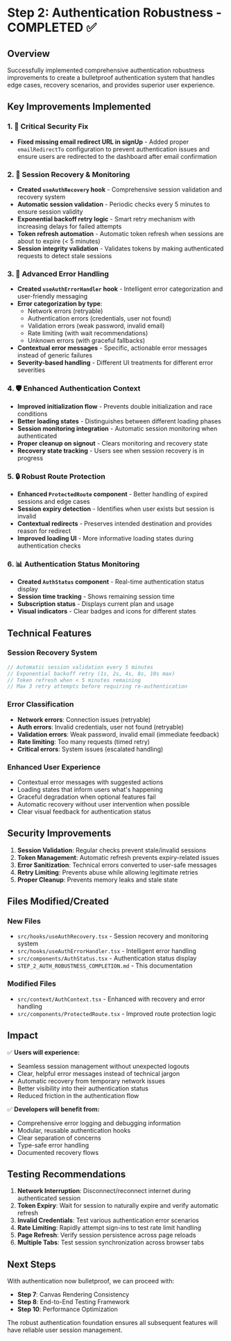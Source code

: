 # Step 2: Authentication Robustness - COMPLETED ✅

## Overview
Successfully implemented comprehensive authentication robustness improvements to create a bulletproof authentication system that handles edge cases, recovery scenarios, and provides superior user experience.

## Key Improvements Implemented

### 1. 🔧 Critical Security Fix
- **Fixed missing email redirect URL in signUp** - Added proper `emailRedirectTo` configuration to prevent authentication issues and ensure users are redirected to the dashboard after email confirmation

### 2. 🔄 Session Recovery & Monitoring
- **Created `useAuthRecovery` hook** - Comprehensive session validation and recovery system
- **Automatic session validation** - Periodic checks every 5 minutes to ensure session validity
- **Exponential backoff retry logic** - Smart retry mechanism with increasing delays for failed attempts
- **Token refresh automation** - Automatic token refresh when sessions are about to expire (< 5 minutes)
- **Session integrity validation** - Validates tokens by making authenticated requests to detect stale sessions

### 3. 🎯 Advanced Error Handling
- **Created `useAuthErrorHandler` hook** - Intelligent error categorization and user-friendly messaging
- **Error categorization by type**:
  - Network errors (retryable)
  - Authentication errors (credentials, user not found)
  - Validation errors (weak password, invalid email)
  - Rate limiting (with wait recommendations)
  - Unknown errors (with graceful fallbacks)
- **Contextual error messages** - Specific, actionable error messages instead of generic failures
- **Severity-based handling** - Different UI treatments for different error severities

### 4. 🛡️ Enhanced Authentication Context
- **Improved initialization flow** - Prevents double initialization and race conditions
- **Better loading states** - Distinguishes between different loading phases
- **Session monitoring integration** - Automatic session monitoring when authenticated
- **Proper cleanup on signout** - Clears monitoring and recovery state
- **Recovery state tracking** - Users see when session recovery is in progress

### 5. 🔒 Robust Route Protection
- **Enhanced `ProtectedRoute` component** - Better handling of expired sessions and edge cases
- **Session expiry detection** - Identifies when user exists but session is invalid
- **Contextual redirects** - Preserves intended destination and provides reason for redirect
- **Improved loading UI** - More informative loading states during authentication checks

### 6. 📊 Authentication Status Monitoring
- **Created `AuthStatus` component** - Real-time authentication status display
- **Session time tracking** - Shows remaining session time
- **Subscription status** - Displays current plan and usage
- **Visual indicators** - Clear badges and icons for different states

## Technical Features

### Session Recovery System
```typescript
// Automatic session validation every 5 minutes
// Exponential backoff retry (1s, 2s, 4s, 8s, 10s max)
// Token refresh when < 5 minutes remaining
// Max 3 retry attempts before requiring re-authentication
```

### Error Classification
- **Network errors**: Connection issues (retryable)
- **Auth errors**: Invalid credentials, user not found (retryable)
- **Validation errors**: Weak password, invalid email (immediate feedback)
- **Rate limiting**: Too many requests (timed retry)
- **Critical errors**: System issues (escalated handling)

### Enhanced User Experience
- Contextual error messages with suggested actions
- Loading states that inform users what's happening
- Graceful degradation when optional features fail
- Automatic recovery without user intervention when possible
- Clear visual feedback for authentication status

## Security Improvements

1. **Session Validation**: Regular checks prevent stale/invalid sessions
2. **Token Management**: Automatic refresh prevents expiry-related issues
3. **Error Sanitization**: Technical errors converted to user-safe messages
4. **Retry Limiting**: Prevents abuse while allowing legitimate retries
5. **Proper Cleanup**: Prevents memory leaks and stale state

## Files Modified/Created

### New Files
- `src/hooks/useAuthRecovery.tsx` - Session recovery and monitoring system
- `src/hooks/useAuthErrorHandler.tsx` - Intelligent error handling
- `src/components/AuthStatus.tsx` - Authentication status display
- `STEP_2_AUTH_ROBUSTNESS_COMPLETION.md` - This documentation

### Modified Files
- `src/context/AuthContext.tsx` - Enhanced with recovery and error handling
- `src/components/ProtectedRoute.tsx` - Improved route protection logic

## Impact

✅ **Users will experience:**
- Seamless session management without unexpected logouts
- Clear, helpful error messages instead of technical jargon
- Automatic recovery from temporary network issues
- Better visibility into their authentication status
- Reduced friction in the authentication flow

✅ **Developers will benefit from:**
- Comprehensive error logging and debugging information
- Modular, reusable authentication hooks
- Clear separation of concerns
- Type-safe error handling
- Documented recovery flows

## Testing Recommendations

1. **Network Interruption**: Disconnect/reconnect internet during authenticated session
2. **Token Expiry**: Wait for session to naturally expire and verify automatic refresh
3. **Invalid Credentials**: Test various authentication error scenarios
4. **Rate Limiting**: Rapidly attempt sign-ins to test rate limit handling
5. **Page Refresh**: Verify session persistence across page reloads
6. **Multiple Tabs**: Test session synchronization across browser tabs

## Next Steps

With authentication now bulletproof, we can proceed with:
- **Step 7**: Canvas Rendering Consistency
- **Step 8**: End-to-End Testing Framework  
- **Step 10**: Performance Optimization

The robust authentication foundation ensures all subsequent features will have reliable user session management.